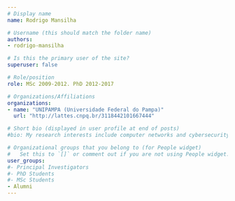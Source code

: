 ```yaml
---
# Display name
name: Rodrigo Mansilha

# Username (this should match the folder name)
authors:
- rodrigo-mansilha

# Is this the primary user of the site?
superuser: false

# Role/position
role: MSc 2009-2012. PhD 2012-2017

# Organizations/Affiliations
organizations:
- name: "UNIPAMPA (Universidade Federal do Pampa)"
  url: "http://lattes.cnpq.br/3118442101667444"

# Short bio (displayed in user profile at end of posts)
#bio: My research interests include computer networks and cybersecurity.

# Organizational groups that you belong to (for People widget)
#   Set this to `[]` or comment out if you are not using People widget.
user_groups:
#- Principal Investigators
#- PhD Students
#- MSc Students
- Alumni
---
```

